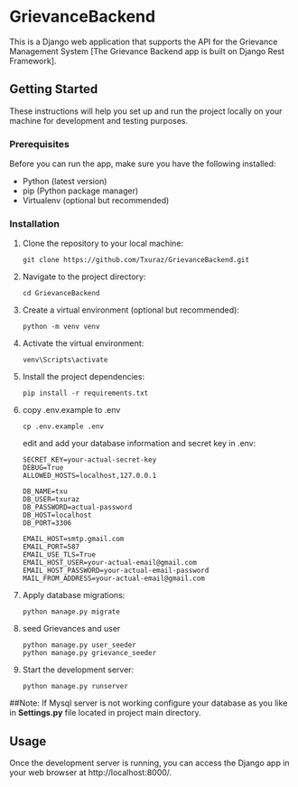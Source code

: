 # GrievanceBackend

This is a Django web application that supports the API for the Grievance Management System [The Grievance Backend app is built on Django Rest Framework].

## Getting Started

These instructions will help you set up and run the project locally on your machine for development and testing purposes.

### Prerequisites

Before you can run the app, make sure you have the following installed:

- Python (latest version)
- pip (Python package manager)
- Virtualenv (optional but recommended)

### Installation

1. Clone the repository to your local machine:
   ```
   git clone https://github.com/Txuraz/GrievanceBackend.git
   ```
2. Navigate to the project directory:
    ```
    cd GrievanceBackend
    ```
3. Create a virtual environment (optional but recommended):
   ```
   python -m venv venv
   ```
4. Activate the virtual environment:
    ```
    venv\Scripts\activate
    ```
5. Install the project dependencies:
   ```
   pip install -r requirements.txt
   ```
6. copy .env.example to .env
   ```
   cp .env.example .env
   ```
   edit and add your database information and secret key in .env:
   ```
   SECRET_KEY=your-actual-secret-key
   DEBUG=True
   ALLOWED_HOSTS=localhost,127.0.0.1

   DB_NAME=txu
   DB_USER=txuraz
   DB_PASSWORD=actual-password
   DB_HOST=localhost
   DB_PORT=3306

   EMAIL_HOST=smtp.gmail.com
   EMAIL_PORT=587
   EMAIL_USE_TLS=True
   EMAIL_HOST_USER=your-actual-email@gmail.com
   EMAIL_HOST_PASSWORD=your-actual-email-password
   MAIL_FROM_ADDRESS=your-actual-email@gmail.com
   ```
7. Apply database migrations:
   ```
   python manage.py migrate
   ```
8. seed Grievances and user
   ```
   python manage.py user_seeder
   python manage.py grievance_seeder
   ```
9. Start the development server:
   ```
   python manage.py runserver
   ```
##Note:
If Mysql server is not working configure your database as you like in **Settings.py** file located in project main directory.

## Usage
Once the development server is running, you can access the Django app in your web browser at http://localhost:8000/.


